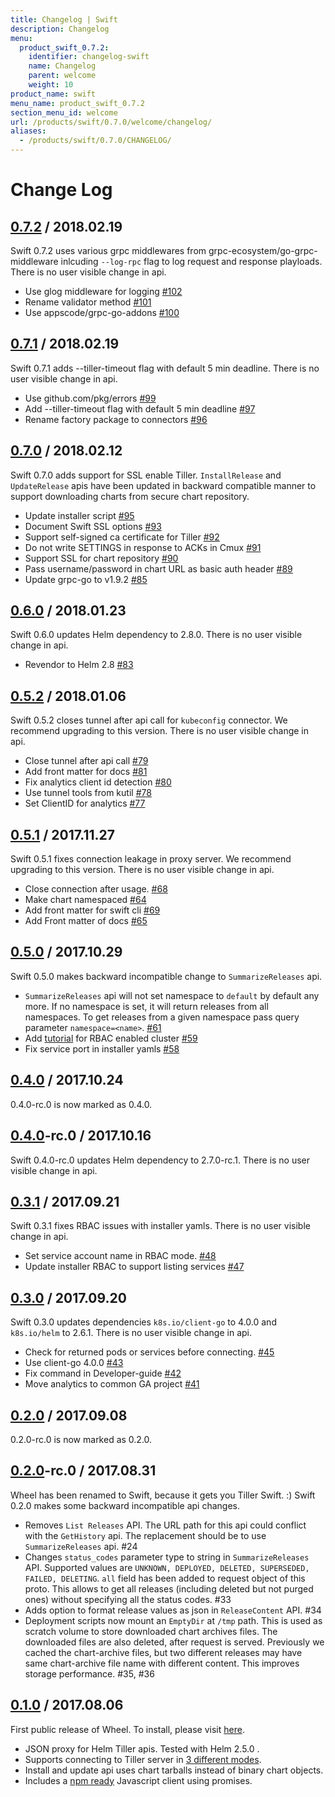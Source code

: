 ```yaml
---
title: Changelog | Swift
description: Changelog
menu:
  product_swift_0.7.2:
    identifier: changelog-swift
    name: Changelog
    parent: welcome
    weight: 10
product_name: swift
menu_name: product_swift_0.7.2
section_menu_id: welcome
url: /products/swift/0.7.0/welcome/changelog/
aliases:
  - /products/swift/0.7.0/CHANGELOG/
---
```


# Change Log

## [0.7.2](https://github.com/appscode/swift/releases/tag/0.7.2) / 2018.02.19
Swift 0.7.2 uses various grpc middlewares from grpc-ecosystem/go-grpc-middleware inlcuding `--log-rpc` flag to log request and response playloads. There is no user visible change in api.

- Use glog middleware for logging [\#102](https://github.com/appscode/swift/pull/102)
- Rename validator method [\#101](https://github.com/appscode/swift/pull/101)
- Use appscode/grpc-go-addons [\#100](https://github.com/appscode/swift/pull/100)


## [0.7.1](https://github.com/appscode/swift/releases/tag/0.7.1) / 2018.02.19
Swift 0.7.1 adds --tiller-timeout flag with default 5 min deadline. There is no user visible change in api.

- Use github.com/pkg/errors [\#99](https://github.com/appscode/swift/pull/99)
- Add --tiller-timeout flag with default 5 min deadline [\#97](https://github.com/appscode/swift/pull/97)
- Rename factory package to connectors [\#96](https://github.com/appscode/swift/pull/96)


## [0.7.0](https://github.com/appscode/swift/releases/tag/0.7.0) / 2018.02.12
Swift 0.7.0 adds support for SSL enable Tiller. `InstallRelease` and `UpdateRelease` apis have been updated in backward compatible manner to support downloading charts from secure chart repository.

- Update installer script [\#95](https://github.com/appscode/swift/pull/95)
- Document Swift SSL options [\#93](https://github.com/appscode/swift/pull/93)
- Support self-signed ca certificate for Tiller [\#92](https://github.com/appscode/swift/pull/92)
- Do not write SETTINGS in response to ACKs in Cmux [\#91](https://github.com/appscode/swift/pull/91)
- Support SSL for chart repository [\#90](https://github.com/appscode/swift/pull/90)
- Pass username/password in chart URL as basic auth header [\#89](https://github.com/appscode/swift/pull/89)
- Update grpc-go to v1.9.2 [\#85](https://github.com/appscode/swift/pull/85)


## [0.6.0](https://github.com/appscode/swift/releases/tag/0.6.0) / 2018.01.23
Swift 0.6.0 updates Helm dependency to 2.8.0. There is no user visible change in api.

- Revendor to Helm 2.8 [\#83](https://github.com/appscode/swift/pull/83)


## [0.5.2](https://github.com/appscode/swift/releases/tag/0.5.2) / 2018.01.06
Swift 0.5.2 closes tunnel after api call for `kubeconfig` connector. We recommend upgrading to this version. There is no user visible change in api.

- Close tunnel after api call [\#79](https://github.com/appscode/swift/pull/79)
- Add front matter for docs [\#81](https://github.com/appscode/swift/pull/81)
- Fix analytics client id detection [\#80](https://github.com/appscode/swift/pull/80)
- Use tunnel tools from kutil [\#78](https://github.com/appscode/swift/pull/78)
- Set ClientID for analytics [\#77](https://github.com/appscode/swift/pull/77)


## [0.5.1](https://github.com/appscode/swift/releases/tag/0.5.1) / 2017.11.27
Swift 0.5.1 fixes connection leakage in proxy server. We recommend upgrading to this version. There is no user visible change in api.

- Close connection after usage. [\#68](https://github.com/appscode/swift/pull/68)
- Make chart namespaced [\#64](https://github.com/appscode/swift/pull/64)
- Add front matter for swift cli [\#69](https://github.com/appscode/swift/pull/69)
- Add Front matter of docs [\#65](https://github.com/appscode/swift/pull/65)


## [0.5.0](https://github.com/appscode/swift/releases/tag/0.5.0) / 2017.10.29
Swift 0.5.0 makes backward incompatible change to `SummarizeReleases` api.

- `SummarizeReleases` api will not set namespace to `default` by default any more. If no namespace is set, it will return releases from all namespaces. To get releases from a given namespace pass query parameter `namespace=<name>`. [\#61](https://github.com/appscode/swift/pull/61)
- Add [tutorial](/docs/rbac.md) for RBAC enabled cluster [\#59](https://github.com/appscode/swift/pull/59)
- Fix service port in installer yamls [\#58](https://github.com/appscode/swift/pull/58)


## [0.4.0](https://github.com/appscode/swift/releases/tag/0.4.0) / 2017.10.24
0.4.0-rc.0 is now marked as 0.4.0.


## [0.4.0](https://github.com/appscode/swift/releases/tag/0.4.0)-rc.0 / 2017.10.16
Swift 0.4.0-rc.0 updates Helm dependency to 2.7.0-rc.1. There is no user visible change in api.


## [0.3.1](https://github.com/appscode/swift/releases/tag/0.3.1) / 2017.09.21
Swift 0.3.1 fixes RBAC issues with installer yamls. There is no user visible change in api.

- Set service account name in RBAC mode. [\#48](https://github.com/appscode/swift/pull/48)
- Update installer RBAC to support listing services [\#47](https://github.com/appscode/swift/pull/47)


## [0.3.0](https://github.com/appscode/swift/releases/tag/0.3.0) / 2017.09.20
Swift 0.3.0 updates dependencies `k8s.io/client-go` to 4.0.0 and `k8s.io/helm` to 2.6.1. There is no user visible change in api.

- Check for returned pods or services before connecting. [\#45](https://github.com/appscode/swift/pull/45)
- Use client-go 4.0.0 [\#43](https://github.com/appscode/swift/pull/43)
- Fix command in Developer-guide [\#42](https://github.com/appscode/swift/pull/42)
- Move analytics to common GA project [\#41](https://github.com/appscode/swift/pull/41)


## [0.2.0](https://github.com/appscode/swift/releases/tag/0.2.0) / 2017.09.08
0.2.0-rc.0 is now marked as 0.2.0.


## [0.2.0](https://github.com/appscode/swift/releases/tag/0.2.0)-rc.0 / 2017.08.31
Wheel has been renamed to Swift, because it gets you Tiller Swift. :) Swift 0.2.0 makes some backward incompatible api changes.

- Removes `List Releases` API. The URL path for this api could conflict with the `GetHistory` api. The replacement should be to use `SummarizeReleases` api. #24
- Changes `status_codes` parameter type to string in `SummarizeReleases` API. Supported values are `UNKNOWN, DEPLOYED, DELETED, SUPERSEDED, FAILED, DELETING`. `all` field has been added to request object of this proto. This allows to get all releases (including deleted but not purged ones) without specifying all the status codes. #33
- Adds option to format release values as json in `ReleaseContent` API. #34
- Deployment scripts now mount an `EmptyDir` at `/tmp` path. This is used as scratch volume to store downloaded chart archives files. The downloaded files are also deleted, after request is served. Previously we cached the chart-archive files, but two different releases may have same chart-archive file name with different content. This improves storage performance. #35, #36


## [0.1.0](https://github.com/appscode/swift/releases/tag/0.1.0) / 2017.08.06
First public release of Wheel. To install, please visit [here](/docs/setup/install.md).

 - JSON proxy for Helm Tiller apis. Tested with Helm 2.5.0 .
 - Supports connecting to Tiller server in [3 different modes](/docs/setup/install.md).
 - Install and update api uses chart tarballs instead of binary chart objects.
 - Includes a [npm ready](https://www.npmjs.com/package/@appscode/tiller-js-client) Javascript client using promises.
